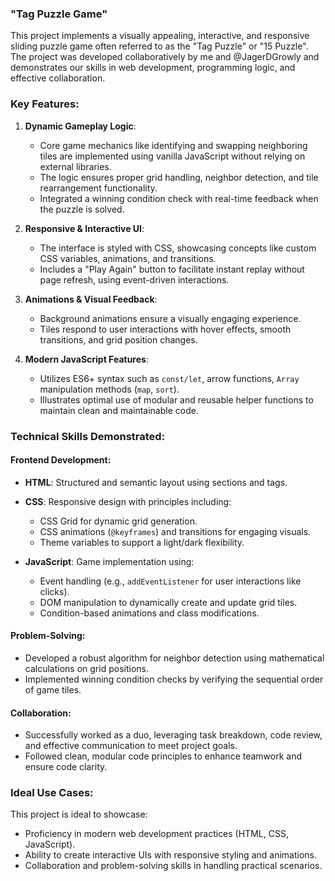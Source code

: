 ### **"Tag Puzzle Game"**
This project implements a visually appealing, interactive, and responsive sliding puzzle game often referred to as the "Tag Puzzle" or "15 Puzzle". The project was developed collaboratively by me and @JagerDGrowly and demonstrates our skills in web development, programming logic, and effective collaboration.
### **Key Features:**
1. **Dynamic Gameplay Logic**:
    - Core game mechanics like identifying and swapping neighboring tiles are implemented using vanilla JavaScript without relying on external libraries.
    - The logic ensures proper grid handling, neighbor detection, and tile rearrangement functionality.
    - Integrated a winning condition check with real-time feedback when the puzzle is solved.

2. **Responsive & Interactive UI**:
    - The interface is styled with CSS, showcasing concepts like custom CSS variables, animations, and transitions.
    - Includes a "Play Again" button to facilitate instant replay without page refresh, using event-driven interactions.

3. **Animations & Visual Feedback**:
    - Background animations ensure a visually engaging experience.
    - Tiles respond to user interactions with hover effects, smooth transitions, and grid position changes.

4. **Modern JavaScript Features**:
    - Utilizes ES6+ syntax such as `const/let`, arrow functions, `Array` manipulation methods (`map`, `sort`).
    - Illustrates optimal use of modular and reusable helper functions to maintain clean and maintainable code.

### **Technical Skills Demonstrated**:
#### **Frontend Development**:
- **HTML**: Structured and semantic layout using sections and tags.
- **CSS**: Responsive design with principles including:
    - CSS Grid for dynamic grid generation.
    - CSS animations (`@keyframes`) and transitions for engaging visuals.
    - Theme variables to support a light/dark flexibility.

- **JavaScript**: Game implementation using:
    - Event handling (e.g., `addEventListener` for user interactions like clicks).
    - DOM manipulation to dynamically create and update grid tiles.
    - Condition-based animations and class modifications.

#### **Problem-Solving**:
- Developed a robust algorithm for neighbor detection using mathematical calculations on grid positions.
- Implemented winning condition checks by verifying the sequential order of game tiles.

#### **Collaboration**:
- Successfully worked as a duo, leveraging task breakdown, code review, and effective communication to meet project goals.
- Followed clean, modular code principles to enhance teamwork and ensure code clarity.

### **Ideal Use Cases:**
This project is ideal to showcase:
- Proficiency in modern web development practices (HTML, CSS, JavaScript).
- Ability to create interactive UIs with responsive styling and animations.
- Collaboration and problem-solving skills in handling practical scenarios.
